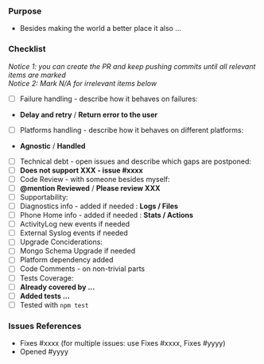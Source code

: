### Purpose
- Besides making the world a better place it also ...

### Checklist 
*Notice 1: you can create the PR and keep pushing commits until all relevant items are marked*  
*Notice 2: Mark N/A for irrelevant items below*  

- [ ] Failure handling - describe how it behaves on failures:
 - **Delay and retry** / **Return error to the user**
- [ ] Platforms handling - describe how it behaves on different platforms:
 - **Agnostic** / **Handled**
- [ ] Technical debt - open issues and describe which gaps are postponed:
 - [ ] **Does not support XXX - issue #xxxx**
- [ ] Code Review - with someone besides myself:
 - [ ] **@mention Reviewed** / **Please review XXX**
- [ ] Supportability:
 - [ ] Diagnostics info - added if needed : **Logs / Files**
 - [ ] Phone Home info - added if needed : **Stats / Actions**
 - [ ] ActivityLog new events if needed
 - [ ] External Syslog events if needed
- [ ] Upgrade Conciderations:
 - [ ] Mongo Schema Upgrade if needed
 - [ ] Platform dependency added
- [ ] Code Comments - on non-trivial parts
- [ ] Tests Coverage:
 - [ ] **Already covered by ...**
 - [ ] **Added tests ...**
 - [ ] Tested with `npm test`

### Issues References
- Fixes #xxxx (for multiple issues: use Fixes #xxxx, Fixes #yyyy)
- Opened #yyyy
